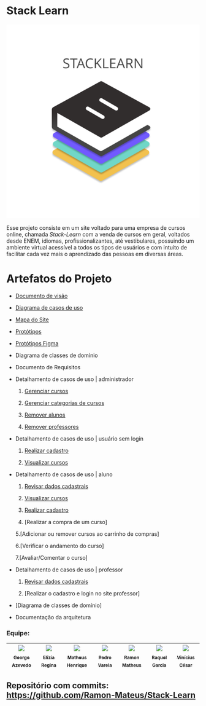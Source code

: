 # Stack Learn

![alt tag](./docs/PrototiposSite/Logo.png)

Esse projeto consiste em um site voltado para uma empresa de cursos online, chamada *Stack-Learn* com a venda de cursos em geral, voltados desde ENEM, idiomas, profissionalizantes, até vestibulares, possuindo um ambiente virtual acessível a todos os tipos de usuários e com intuito de facilitar cada vez mais o aprendizado das pessoas em diversas áreas.

# Artefatos do Projeto
* [Documento de visão](https://github.com/PI-InfoWeb-CNAT/Stack-Learn/blob/main/docs/Documento_de_Visao.md)
* [Diagrama de casos de uso](https://github.com/PI-InfoWeb-CNAT/Stack-Learn/blob/main/docs/imagens/casos_de_uso.png)
* [Mapa do Site](https://github.com/PI-InfoWeb-CNAT/Stack-Learn/blob/main/docs/imagens/mapa_site_stack_learn.png)
* [Protótipos](./docs/PrototiposSite/)
* [Protótipos Figma](https://www.figma.com/proto/C0ejgynYKpfcMSFLk3SurC/layout?node-id=194%3A359&scaling=scale-down-width&page-id=113%3A60&starting-point-node-id=194%3A359&show-proto-sidebar=1)

* Diagrama de classes de domínio

* Documento de Requisitos


* Detalhamento de casos de uso | administrador

  1. [Gerenciar cursos](./docs/detalhamento_de_caso_de_uso/administrador/crud_cursos.md)

  2. [Gerenciar categorias de cursos](./docs/detalhamento_de_caso_de_uso/administrador/crud_categorias.md)

  3. [Remover alunos](./docs/detalhamento_de_caso_de_uso/administrador/remover_alunos.md)
  
  4. [Remover professores](./docs/detalhamento_de_caso_de_uso/administrador/remover_professores.md) 

* Detalhamento de casos de uso | usuário sem login

  1. [Realizar cadastro](./docs/detalhamento_de_caso_de_uso/usuario_sem_login/realizar_cadastro.md)
  
  2. [Visualizar cursos](./docs/detalhamento_de_caso_de_uso/usuario_sem_login/visualizar_cursos.md)

* Detalhamento de casos de uso | aluno
  
  1. [Revisar dados cadastrais](./docs/detalhamento_de_caso_de_uso/aluno/revisar_dados_cadastrais.md)
   
  2. [Visualizar cursos](./docs/detalhamento_de_caso_de_uso/aluno/visualizar_cursos.md)
   
  3. [Realizar cadastro](./docs/detalhamento_de_caso_de_uso/usuario_sem_login/realizar_cadastro.md)
  
  4. [Realizar a compra de um curso]
  
  5.[Adicionar ou remover cursos ao carrinho de compras]
  
  6.[Verificar o andamento do curso]
  
  7.[Avaliar/Comentar o curso]

* Detalhamento de casos de uso | professor
  
  1. [Revisar dados cadastrais](./docs/detalhamento_de_caso_de_uso/aluno/revisar_dados_cadastrais.md)
  
  2. [Realizar o cadastro e login no site professor]

* [Diagrama de classes de domínio]

* Documentação da arquitetura

### Equipe:

| [<img src="https://avatars.githubusercontent.com/u/51339655?v=4" width=150><br><sub>George Azevedo</sub>](https://github.com/gasilvabr) |  [<img src="https://avatars.githubusercontent.com/u/79121524?v=4" width=150><br><sub>Elízia Regina</sub>](https://github.com/Elizia-Olivr) |  [<img src="https://avatars.githubusercontent.com/u/95324105?v=4" width=150><br><sub>Matheus Henrique</sub>](https://github.com/Matheus07Henrique) | [<img src="https://avatars.githubusercontent.com/u/78501819?v=4" width=150><br><sub>Pedro Varela</sub>](https://github.com/Pedrohsv1) | [<img src="https://avatars.githubusercontent.com/u/60753390?v=4" width=150><br><sub>Ramon Matheus</sub>](https://github.com/Ramon-Mateus) | [<img src="https://avatars.githubusercontent.com/u/77846268?v=4" width=150><br><sub>Raquel Garcia</sub>](https://github.com/raquelgarciaa) | [<img src="https://avatars.githubusercontent.com/u/79117259?v=4" width=150><br><sub>Vinícius César</sub>](https://github.com/Vinithecsar) | 
| :---: | :---: | :---: | :---: | :---: | :---: | :---: |

## Repositório com commits: https://github.com/Ramon-Mateus/Stack-Learn

